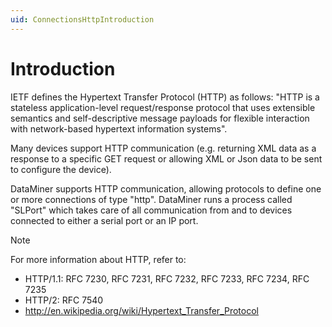 ```yaml
---
uid: ConnectionsHttpIntroduction
---
```


# Introduction

IETF defines the Hypertext Transfer Protocol (HTTP) as follows: "HTTP is a stateless application-level request/response protocol that uses extensible semantics and self-descriptive message payloads for flexible interaction with network-based hypertext information systems".

Many devices support HTTP communication (e.g. returning XML data as a response to a specific GET request or allowing XML or Json data to be sent to configure the device).

DataMiner supports HTTP communication, allowing protocols to define one or more connections of type "http". DataMiner runs a process called "SLPort" which takes care of all communication from and to devices connected to either a serial port or an IP port.

> [!NOTE]
> For more information about HTTP, refer to:
>
> - HTTP/1.1: RFC 7230, RFC 7231, RFC 7232, RFC 7233, RFC 7234, RFC 7235
> - HTTP/2: RFC 7540
> - http://en.wikipedia.org/wiki/Hypertext_Transfer_Protocol 
